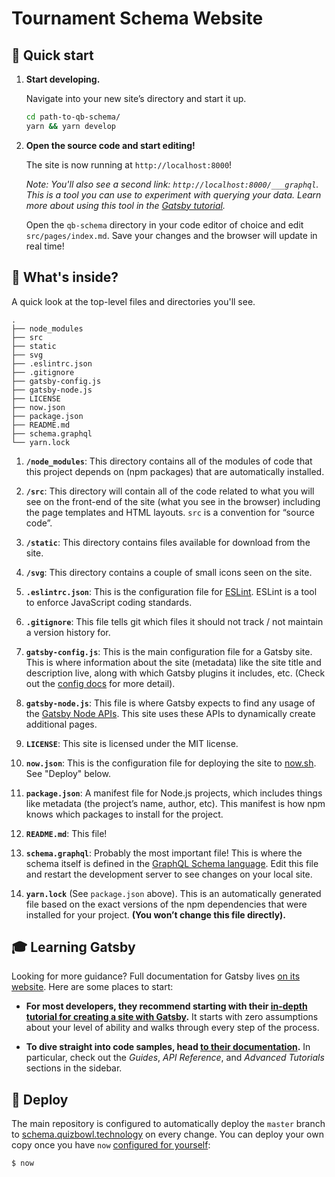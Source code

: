 # Tournament Schema Website

## 🚀 Quick start

1.  **Start developing.**

    Navigate into your new site’s directory and start it up.

    ```sh
    cd path-to-qb-schema/
    yarn && yarn develop
    ```

1.  **Open the source code and start editing!**

    The site is now running at `http://localhost:8000`!

    _Note: You'll also see a second link: _`http://localhost:8000/___graphql`_. This is a tool you can use to experiment with querying your data. Learn more about using this tool in the [Gatsby tutorial](https://www.gatsbyjs.org/tutorial/part-five/#introducing-graphiql)._

    Open the `qb-schema` directory in your code editor of choice and edit `src/pages/index.md`. Save your changes and the browser will update in real time!

## 🧐 What's inside?

A quick look at the top-level files and directories you'll see.

    .
    ├── node_modules
    ├── src
    ├── static
    ├── svg
    ├── .eslintrc.json
    ├── .gitignore
    ├── gatsby-config.js
    ├── gatsby-node.js
    ├── LICENSE
    ├── now.json
    ├── package.json
    ├── README.md
    ├── schema.graphql
    └── yarn.lock

1.  **`/node_modules`**: This directory contains all of the modules of code that this project depends on (npm packages) that are automatically installed.

1.  **`/src`**: This directory will contain all of the code related to what you will see on the front-end of the site (what you see in the browser) including the page templates and HTML layouts. `src` is a convention for “source code”.

1.  **`/static`**: This directory contains files available for download from the site.

1.  **`/svg`**: This directory contains a couple of small icons seen on the site.

1.  **`.eslintrc.json`**: This is the configuration file for [ESLint](https://eslint.org). ESLint is a tool to enforce JavaScript coding standards.

1.  **`.gitignore`**: This file tells git which files it should not track / not maintain a version history for.

1.  **`gatsby-config.js`**: This is the main configuration file for a Gatsby site. This is where information about the site (metadata) like the site title and description live, along with which Gatsby plugins it includes, etc. (Check out the [config docs](https://www.gatsbyjs.org/docs/gatsby-config/) for more detail).

1.  **`gatsby-node.js`**: This file is where Gatsby expects to find any usage of the [Gatsby Node APIs](https://www.gatsbyjs.org/docs/node-apis/). This site uses these APIs to dynamically create additional pages.

1.  **`LICENSE`**: This site is licensed under the MIT license.

1.  **`now.json`**: This is the configuration file for deploying the site to [now.sh](https://now.sh). See "Deploy" below.

1.  **`package.json`**: A manifest file for Node.js projects, which includes things like metadata (the project’s name, author, etc). This manifest is how npm knows which packages to install for the project.

1.  **`README.md`**: This file!

1.  **`schema.graphql`**: Probably the most important file! This is where the schema itself is defined in the [GraphQL Schema language](https://graphql.org/learn/schema/). Edit this file and restart the development server to see changes on your local site.

1.  **`yarn.lock`** (See `package.json` above). This is an automatically generated file based on the exact versions of the npm dependencies that were installed for your project. **(You won’t change this file directly).**

## 🎓 Learning Gatsby

Looking for more guidance? Full documentation for Gatsby lives [on its website](https://www.gatsbyjs.org/). Here are some places to start:

- **For most developers, they recommend starting with their [in-depth tutorial for creating a site with Gatsby](https://www.gatsbyjs.org/tutorial/).** It starts with zero assumptions about your level of ability and walks through every step of the process.

- **To dive straight into code samples, head [to their documentation](https://www.gatsbyjs.org/docs/).** In particular, check out the _Guides_, _API Reference_, and _Advanced Tutorials_ sections in the sidebar.

## 💫 Deploy

The main repository is configured to automatically deploy the `master` branch to [schema.quizbowl.technology](https://schema.quizbowl.technology) on every change. You can deploy your own copy once you have `now` [configured for yourself](https://zeit.co/now/):

```sh
$ now
```
